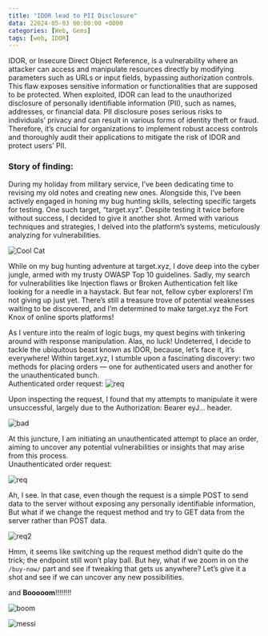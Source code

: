 ```yaml
---
title: "IDOR lead to PII Disclosure"
data: 22024-05-03 00:00:00 +0000
categories: [Web, Gems]
tags: [web, IDOR]
---
```


IDOR, or Insecure Direct Object Reference, is a vulnerability where an attacker can access and manipulate resources directly by modifying parameters such as URLs or input fields, bypassing authorization controls. This flaw exposes sensitive information or functionalities that are supposed to be protected. When exploited, IDOR can lead to the unauthorized disclosure of personally identifiable information (PII), such as names, addresses, or financial data. PII disclosure poses serious risks to individuals’ privacy and can result in various forms of identity theft or fraud. Therefore, it’s crucial for organizations to implement robust access controls and thoroughly audit their applications to mitigate the risk of IDOR and protect users’ PII. <br>

### Story of finding:
During my holiday from military service, I’ve been dedicating time to revising my old notes and creating new ones. Alongside this, I’ve been actively engaged in honing my bug hunting skills, selecting specific targets for testing. One such target, “target.xyz”. Despite testing it twice before without success, I decided to give it another shot. Armed with various techniques and strategies, I delved into the platform’s systems, meticulously analyzing for vulnerabilities.

![Cool Cat](https://miro.medium.com/v2/resize:fit:640/format:webp/1*Yi15yckj-Ca44-2Nx_LSpw.gif)

While on my bug hunting adventure at target.xyz, I dove deep into the cyber jungle, armed with my trusty OWASP Top 10 guidelines. Sadly, my search for vulnerabilities like Injection flaws or Broken Authentication felt like looking for a needle in a haystack. But fear not, fellow cyber explorers! I’m not giving up just yet. There’s still a treasure trove of potential weaknesses waiting to be discovered, and I’m determined to make target.xyz the Fort Knox of online sports platforms! <br>

As I venture into the realm of logic bugs, my quest begins with tinkering around with response manipulation. Alas, no luck! Undeterred, I decide to tackle the ubiquitous beast known as IDOR, because, let’s face it, it’s everywhere! Within target.xyz, I stumble upon a fascinating discovery: two methods for placing orders — one for authenticated users and another for the unauthenticated bunch. <br>
Authenticated order request:
![req](https://miro.medium.com/v2/resize:fit:720/format:webp/1*vuPPNLE3mU2MhpkzW6KFhg.png)

Upon inspecting the request, I found that my attempts to manipulate it were unsuccessful, largely due to the Authorization: Bearer eyJ… header.

![bad](https://miro.medium.com/v2/resize:fit:522/format:webp/1*LCzx6dOtfBOY2elOPIde2g.gif)

At this juncture, I am initiating an unauthenticated attempt to place an order, aiming to uncover any potential vulnerabilities or insights that may arise from this process.<br>
Unauthenticated order request:

![req](https://miro.medium.com/v2/resize:fit:720/format:webp/1*GxEvkMP7yhF3WcUDr4QsXw.png)

Ah, I see. In that case, even though the request is a simple POST to send data to the server without exposing any personally identifiable information, But what if we change the request method and try to GET data from the server rather than POST data.

![req2](https://miro.medium.com/v2/resize:fit:720/format:webp/1*47iXV-yOqxQQs4dnamc4lQ.png)

Hmm, it seems like switching up the request method didn’t quite do the trick; the endpoint still won’t play ball. But hey, what if we zoom in on the ```/buy-now/``` part and see if tweaking that gets us anywhere? Let’s give it a shot and see if we can uncover any new possibilities. <br>

and **Booooom**!!!!!!!! <br>

![boom](https://miro.medium.com/v2/resize:fit:720/format:webp/1*CCSDUpMsSQy0lbYSdTA6xg.png)

![messi](https://miro.medium.com/v2/resize:fit:440/format:webp/1*sr3Yw7sEtUACWyYsLgQFGw.gif)